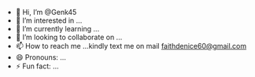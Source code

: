 - 👋 Hi, I’m @Genk45
- 👀 I’m interested in ...
- 🌱 I’m currently learning ...
- 💞️ I’m looking to collaborate on ...
- 📫 How to reach me ...kindly text me on mail faithdenice60@gmail.com
- 😄 Pronouns: ...
- ⚡ Fun fact: ...

<!---
Genk45/Genk45 is a ✨ special ✨ repository because its `README.md` (this file) appears on your GitHub profile.
You can click the Preview link to take a look at your changes.
--->
